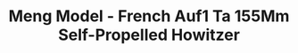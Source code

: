 ---
layout: product
title: "Meng Model - French Auf1 Ta 155Mm Self-Propelled Howitzer"
price: "5500" 
desc: "N/A"
img_path: "/assets/img/MM-TS-024.webp"
brand: "N/A"
available: false
special_offer: false
new: false
soon: false
cat: "010000"
subcat: "011000"
subsubcat: "0N/A"
sifra: "MM-TS-024"
popular: false
---
